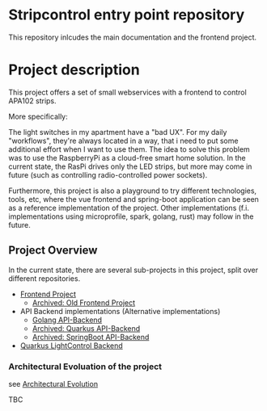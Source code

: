 # Stripcontrol entry point repository

This repository inlcudes the main documentation and the frontend project.

# Project description

This project offers a set of small webservices with a frontend to control APA102 strips.

More specifically: 

The light switches in my apartment have a "bad UX". For my daily "workflows", they're always located in a way, that i need to put some additional effort when I want to use them. The idea to solve this problem was to use the RaspberryPi as a cloud-free smart home solution. In the current state, the RasPi drives only the LED strips, but more may come in future (such as controlling radio-controlled power sockets).

Furthermore, this project is also a playground to try different technologies, tools, etc, where the vue frontend and spring-boot application can be seen as a reference implementation of the project. Other implementations (f.i. implementations using microprofile, spark, golang, rust) may follow in the future.


## Project Overview
In the current state, there are several sub-projects in this project, split over different repositories.

- [Frontend Project](stripcontrol-frontend/README.md)
  - [Archived: Old Frontend Project](https://github.com/pthum/stripcontrol-archive/tree/main/stripcontrol-frontend)
- API Backend implementations (Alternative implementations)
  - [Golang API-Backend](https://github.com/pthum/stripcontrol-golang)
  - [Archived: Quarkus API-Backend](https://github.com/pthum/stripcontrol-archive/tree/main/stripcontrol-quarkusbackend)
  - [Archived: SpringBoot API-Backend](https://github.com/pthum/stripcontrol-archive/tree/main/stripcontrol-springbackend)
- [Quarkus LightControl Backend](https://github.com/pthum/stripcontrol/tree/master/stripcontrol-quarkuslights)

### Architectural Evoluation of the project
see [Architectural Evolution](docs/architectural-evolution.md)

TBC
